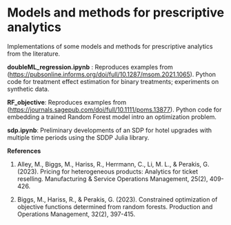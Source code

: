 # Models and methods for prescriptive analytics

Implementations of some models and methods for prescriptive analytics from the literature.

**doubleML_regression.ipynb** :
Reproduces examples from (https://pubsonline.informs.org/doi/full/10.1287/msom.2021.1065). Python code for treatment effect estimation for binary treatments; experiments on synthetic data.

**RF_objective**:
Reproduces examples from (https://journals.sagepub.com/doi/full/10.1111/poms.13877). Python code for embedding a trained Random Forest model intro an optimization problem.

**sdp.ipynb**:
Preliminary developments of an SDP for hotel upgrades with multiple time periods using the SDDP Julia library.

**References**
1. Alley, M., Biggs, M., Hariss, R., Herrmann, C., Li, M. L., & Perakis, G. (2023). Pricing for heterogeneous products: Analytics for ticket reselling. Manufacturing & Service Operations Management, 25(2), 409-426.

2. Biggs, M., Hariss, R., & Perakis, G. (2023). Constrained optimization of objective functions determined from random forests. Production and Operations Management, 32(2), 397-415.
